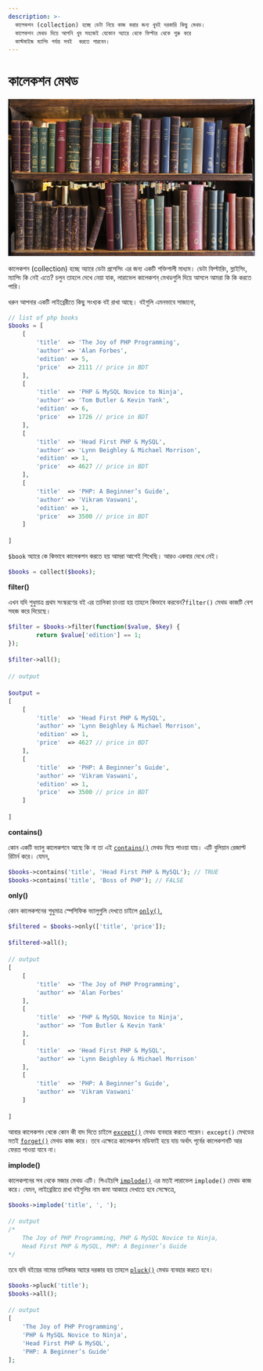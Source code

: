 ```yaml
---
description: >-
  কালেকশন (collection) হচ্ছে ডেটা নিয়ে কাজ করার জন্য খুবই দরকারি কিছু মেথড।
  কালেকশন মেথড দিয়ে আপনি খুব সহজেই যেকোন অ্যারে থেকে ফিল্টার থেকে শুরু করে
  কাস্টমাইজ ম্যাপিং পর্যন্ত সবই  করতে পারবেন।
---
```


# কালেকশন মেথড

![Scope of Collection.  Source: London Library](../.gitbook/assets/scope.jpg)

কালেকশন \(collection\) হচ্ছে অ্যারে ডেটা প্রসেসিং এর জন্য একটি শক্তিশালী মাধ্যম। ডেটা ফিল্টারিং, স্লাইসিং, ম্যাপিং কি নেই এতে? চলুন তাহলে দেখে নেয়া যাক, লারাভেল কালেকশন্ মেথডগুলি দিয়ে আসলে আমরা কি কি করতে পারি।

ধরুন আপনার একটি লাইব্রেরীতে কিছু সংখ্যক বই রাখা আছে। বইগুলি এমনভাবে সাজানো,

```php
// list of php books
$books = [
    [
        'title'  => 'The Joy of PHP Programming',
        'author' => 'Alan Forbes',
        'edition' => 5,
        'price'  => 2111 // price in BDT
    ],
    [
        'title'  => 'PHP & MySQL Novice to Ninja',
        'author' => 'Tom Butler & Kevin Yank',
        'edition' => 6,
        'price'  => 1726 // price in BDT
    ],
    [
        'title'  => 'Head First PHP & MySQL',
        'author' => 'Lynn Beighley & Michael Morrison',
        'edition' => 1,
        'price'  => 4627 // price in BDT
    ],
    [
        'title'  => 'PHP: A Beginner’s Guide',
        'author' => 'Vikram Vaswani',
        'edition' => 1,
        'price'  => 3500 // price in BDT
    ]
        
]
```

`$book` অ্যারে কে কিভাবে কালেকশন করতে হয় আমরা আগেই শিখেছি। আরও একবার দেখে নেই।

```php
$books = collect($books);
```

**filter\(\)**

এখন যদি শুধুমাত্র প্রথম সংস্করণের বই এর তালিকা চাওয়া হয় তাহলে কিভাবে করবেন?`filter()` মেথড কাজটি বেশ সহজ করে দিয়েছে।

```php
$filter = $books->filter(function($value, $key) {
        return $value['edition'] == 1;
});
 
$filter->all();

// output

$output =
[
    [
        'title'  => 'Head First PHP & MySQL',
        'author' => 'Lynn Beighley & Michael Morrison',
        'edition' => 1,
        'price'  => 4627 // price in BDT
    ],
    [
        'title'  => 'PHP: A Beginner’s Guide',
        'author' => 'Vikram Vaswani',
        'edition' => 1,
        'price'  => 3500 // price in BDT
    ]
        
]

```

**contains\(\)**

কোন একটি ভ্যালু কালেকশনে  আছে কি না  তা এই [`contains()`](https://laravel.com/docs/8.x/collections#method-contains) মেথড দিয়ে পাওয়া যায়। এটি বুলিয়ান রেজাল্ট রিটার্ন করে। যেমন,

```php
$books->contains('title', 'Head First PHP & MySQL'); // TRUE
$books->contains('title', 'Boss of PHP'); // FALSE
```

**only\(\)**

কোন কালেকশনের শুধুমাত্র স্পেসিফিক ভ্যালুগুলি দেখতে চাইলে [`only()`](https://laravel.com/docs/8.x/collections#method-only),

```php
$filtered = $books->only(['title', 'price']);

$filtered->all();

// output
[
    [
        'title'  => 'The Joy of PHP Programming',
        'author' => 'Alan Forbes'
    ],
    [
        'title'  => 'PHP & MySQL Novice to Ninja',
        'author' => 'Tom Butler & Kevin Yank'
    ],
    [
        'title'  => 'Head First PHP & MySQL',
        'author' => 'Lynn Beighley & Michael Morrison'
    ],
    [
        'title'  => 'PHP: A Beginner’s Guide',
        'author' => 'Vikram Vaswani'
    ]
        
]
```

আবার কালেকশন থেকে কোন কী বাদ দিতে চাইলে [`except()`](https://laravel.com/docs/8.x/collections#method-except) মেথড ব্যবহার করতে পারেন। `except()` মেথডের মতই [`forget()`](https://laravel.com/docs/8.x/collections#method-forget) মেথড কাজ করে। তবে এক্ষেত্রে কালেকশন মডিফাই হয়ে যায় অর্থাৎ পূর্বের কালেকশনটি আর ফেরত পাওয়া যাবে না।

 **implode\(\)**

কালেকশনের সব থেকে মজার মেথড এটি। পিএইচপি [`implode()`](https://laravel.com/docs/8.x/collections#method-implode) এর মতই লারাভেল `implode()` মেথড কাজ করে। যেমন, লাইব্রেরিতে রাখা বইগুলির নাম কমা আকারে দেখাতে হবে সেক্ষেত্রে,

```php
$books->implode('title', ', ');

// output
/* 
    The Joy of PHP Programming, PHP & MySQL Novice to Ninja, 
    Head First PHP & MySQL, PHP: A Beginner’s Guide
*/
```

তবে যদি বইয়ের নামের তালিকার অ্যারে দরকার হয় তাহলে [`pluck()`](https://laravel.com/docs/8.x/collections#method-pluck) মেথড ব্যবহার করতে হবে। 

```php
$books->pluck('title');
$books->all();

// output
[
    'The Joy of PHP Programming', 
    'PHP & MySQL Novice to Ninja', 
    'Head First PHP & MySQL', 
    'PHP: A Beginner’s Guide'
];
```

